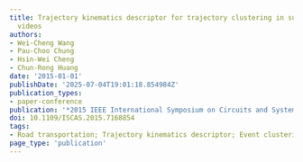 ```yaml
---
title: Trajectory kinematics descriptor for trajectory clustering in surveillance
  videos
authors:
- Wei-Cheng Wang
- Pau-Choo Chung
- Hsin-Wei Cheng
- Chun-Rong Huang
date: '2015-01-01'
publishDate: '2025-07-04T19:01:18.854984Z'
publication_types:
- paper-conference
publication: '*2015 IEEE International Symposium on Circuits and Systems (ISCAS)*'
doi: 10.1109/ISCAS.2015.7168854
tags:
- Road transportation; Trajectory kinematics descriptor; Event clustering; Visual surveillance
page_type: 'publication'
---
```

